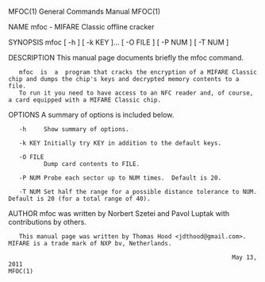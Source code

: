 MFOC(1)                                                       General Commands Manual                                                      MFOC(1)

NAME
       mfoc - MIFARE Classic offline cracker

SYNOPSIS
       mfoc [ -h ] [ -k KEY ]...  [ -O FILE ] [ -P NUM ] [ -T NUM ]

DESCRIPTION
       This manual page documents briefly the mfoc command.

       mfoc  is  a  program that cracks the encryption of a MIFARE Classic chip and dumps the chip's keys and decrypted memory contents to a file.
       To run it you need to have access to an NFC reader and, of course, a card equipped with a MIFARE Classic chip.

OPTIONS
       A summary of options is included below.

       -h     Show summary of options.

       -k KEY Initially try KEY in addition to the default keys.

       -O FILE
              Dump card contents to FILE.

       -P NUM Probe each sector up to NUM times.  Default is 20.

       -T NUM Set half the range for a possible distance tolerance to NUM.  Default is 20 (for a total range of 40).

AUTHOR
       mfoc was written by Norbert Szetei and Pavol Luptak with contributions by others.

       This manual page was written by Thomas Hood <jdthood@gmail.com>.  MIFARE is a trade mark of NXP bv, Netherlands.

                                                                   May 13, 2011                                                            MFOC(1)
